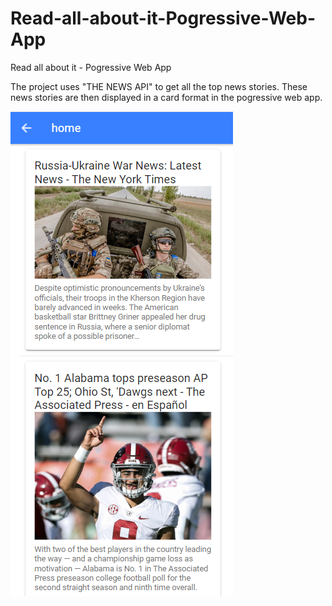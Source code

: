 # Read-all-about-it-Pogressive-Web-App
Read all about it - Pogressive Web App

The project uses "THE NEWS API" to get all the top news stories. These news stories are then displayed in a card format in the pogressive web app.


![](img.png)

